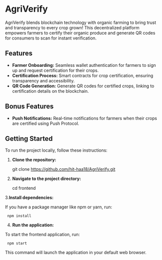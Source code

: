 # AgriVerify

AgriVerify blends blockchain technology with organic farming to bring trust and transparency to every crop grown! This decentralized platform empowers farmers to certify their organic produce and generate QR codes for consumers to scan for instant verification.

## Features

- **Farmer Onboarding:** Seamless wallet authentication for farmers to sign up and request certification for their crops.
- **Certification Process:** Smart contracts for crop certification, ensuring transparency and accessibility.
- **QR Code Generation:** Generate QR codes for certified crops, linking to certification details on the blockchain.

## Bonus Features

- **Push Notifications:** Real-time notifications for farmers when their crops are certified using Push Protocol.

## Getting Started

To run the project locally, follow these instructions:

1. **Clone the repository:**


   git clone https://github.com/hit-haa18/AgriVerify.git

3. **Navigate to the project directory:**


    cd frontend

3.**Install dependencies:**

   If you have a package manager like npm or yarn, run:
   
     npm install

4. **Run the application:**
   
 To start the frontend application, run:
 
     npm start

This command will launch the application in your default web browser.





